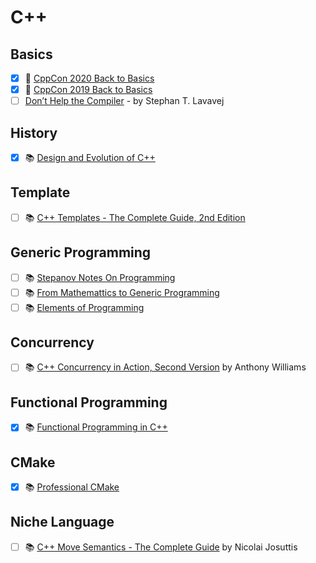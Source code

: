 # C++

## Basics
- [x] 🎥 [CppCon 2020 Back to Basics](https://www.youtube.com/playlist?list=PLHTh1InhhwT5o3GwbFYy3sR7HDNRA353e)
- [x] 🎥 [CppCon 2019 Back to Basics](https://www.youtube.com/playlist?list=PLHTh1InhhwT4CTnVjJqnAKeMfGzOWjsRa)
- [ ] [Don’t Help the Compiler](https://channel9.msdn.com/Events/GoingNative/2013/Don-t-Help-the-Compiler) - by Stephan T. Lavavej

## History
- [x] 📚 [Design and Evolution of C++](https://www.amazon.com/Design-Evolution-C-Bjarne-Stroustrup/dp/0201543303)

## Template
- [ ] 📚 [C++ Templates - The Complete Guide, 2nd Edition](http://www.tmplbook.com/)

## Generic Programming
- [ ] 📚 [Stepanov Notes On Programming](http://stepanovpapers.com/notes.pdf)
- [ ] 📚 [From Mathemattics to Generic Programming](https://www.fm2gp.com/)
- [ ] 📚 [Elements of Programming](http://elementsofprogramming.com/)

## Concurrency
- [ ] 📚 [C++ Concurrency in Action, Second Version](https://www.manning.com/books/c-plus-plus-concurrency-in-action-second-edition) by Anthony Williams

## Functional Programming
- [x] 📚 [Functional Programming in C++](https://www.manning.com/books/functional-programming-in-c-plus-plus)

## CMake
- [x] 📚 [Professional CMake](https://crascit.com/professional-cmake/)

## Niche Language
- [ ] 📚 [C++ Move Semantics - The Complete Guide](https://leanpub.com/cppmove) by Nicolai Josuttis
